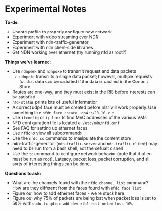 # Experimental Notes

**To-do:**
* Update profile to properly configure new network
* Experiment with video streaming over NDN
* Experiment with ndn-traffic-generator
* Experiment with ndn client-side libraries
* Get NDN working over ethernet (try running nfd as root?)


**Things we've learned:**
* Use `ndnpeek` and `ndnpoke` to transmit request and data packets
	*  `ndnpoke` transmits a single data packet; however, multiple requests for that data can be satisfied if the data is cached in the Content Store.
* Routes are one-way, and they must exist in the RIB before interests can be satisfied
* `nfd-status` prints lots of useful information
* A correct udp4 face must be created before nlsr will work properly. Use something like `nfdc face create udp4://10.10.x.x`
* Use `ifconfig` or `ip link` to find MAC addresses of the various VMs.
* NFD configuration file is located at `/etc/ndn/nfd.conf`
* See FAQ for setting up ethernet faces
* Use `nfdc` to view all subcommands
* Use the `nfdc cs` commands to manipulate the content store
* ndn-traffic-generator (`ndn-traffic-server` and `ndn-traffic-client`) may need to be run from a bash shell, not the defualt c shell
* Use the `tc` command to configure network behavior (note that it often must be run as root). Latency, packet loss, packet corruption, and all sorts of interesting things can be done.


**Questions to ask:**
* What are the channels found with the `nfdc channel list` command? How are they different from the faces found with `nfdc face list`
* Figure out how to add ethernet faces - we're stuck here
* Figure out why 75% of packets are being lost when packet loss is set to 50% with `sudo tc qdisc add dev eth1 root netem loss 10%`.




